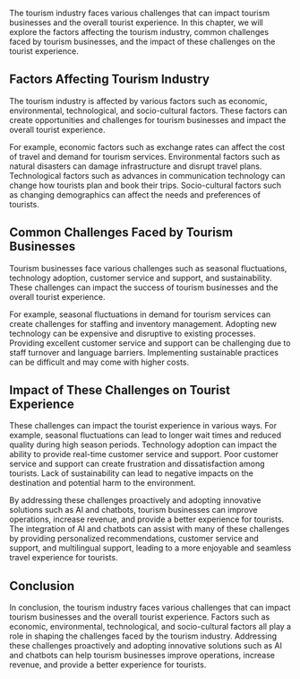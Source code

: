 
The tourism industry faces various challenges that can impact tourism businesses and the overall tourist experience. In this chapter, we will explore the factors affecting the tourism industry, common challenges faced by tourism businesses, and the impact of these challenges on the tourist experience.

Factors Affecting Tourism Industry
----------------------------------

The tourism industry is affected by various factors such as economic, environmental, technological, and socio-cultural factors. These factors can create opportunities and challenges for tourism businesses and impact the overall tourist experience.

For example, economic factors such as exchange rates can affect the cost of travel and demand for tourism services. Environmental factors such as natural disasters can damage infrastructure and disrupt travel plans. Technological factors such as advances in communication technology can change how tourists plan and book their trips. Socio-cultural factors such as changing demographics can affect the needs and preferences of tourists.

Common Challenges Faced by Tourism Businesses
---------------------------------------------

Tourism businesses face various challenges such as seasonal fluctuations, technology adoption, customer service and support, and sustainability. These challenges can impact the success of tourism businesses and the overall tourist experience.

For example, seasonal fluctuations in demand for tourism services can create challenges for staffing and inventory management. Adopting new technology can be expensive and disruptive to existing processes. Providing excellent customer service and support can be challenging due to staff turnover and language barriers. Implementing sustainable practices can be difficult and may come with higher costs.

Impact of These Challenges on Tourist Experience
------------------------------------------------

These challenges can impact the tourist experience in various ways. For example, seasonal fluctuations can lead to longer wait times and reduced quality during high season periods. Technology adoption can impact the ability to provide real-time customer service and support. Poor customer service and support can create frustration and dissatisfaction among tourists. Lack of sustainability can lead to negative impacts on the destination and potential harm to the environment.

By addressing these challenges proactively and adopting innovative solutions such as AI and chatbots, tourism businesses can improve operations, increase revenue, and provide a better experience for tourists. The integration of AI and chatbots can assist with many of these challenges by providing personalized recommendations, customer service and support, and multilingual support, leading to a more enjoyable and seamless travel experience for tourists.

Conclusion
----------

In conclusion, the tourism industry faces various challenges that can impact tourism businesses and the overall tourist experience. Factors such as economic, environmental, technological, and socio-cultural factors all play a role in shaping the challenges faced by the tourism industry. Addressing these challenges proactively and adopting innovative solutions such as AI and chatbots can help tourism businesses improve operations, increase revenue, and provide a better experience for tourists.

